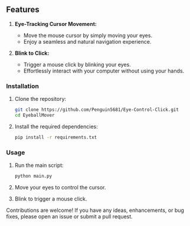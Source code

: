 ## Features

1. **Eye-Tracking Cursor Movement:**
   - Move the mouse cursor by simply moving your eyes.
   - Enjoy a seamless and natural navigation experience.

2. **Blink to Click:**
   - Trigger a mouse click by blinking your eyes.
   - Effortlessly interact with your computer without using your hands.

### Installation

1. Clone the repository:

    ```bash
    git clone https://github.com/Penguin5681/Eye-Control-Click.git
    cd EyeballMover
    ```

2. Install the required dependencies:

    ```bash
    pip install -r requirements.txt
    ```

### Usage

1. Run the main script:

    ```bash
    python main.py
    ```

2. Move your eyes to control the cursor.
3. Blink to trigger a mouse click.

Contributions are welcome! If you have any ideas, enhancements, or bug fixes, please open an issue or submit a pull request.

